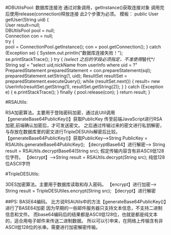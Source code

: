 #DBUtilsPool:
数据库连接池
通过对象调用，getInstance()获取连接对象
调用完后使用release(connection)释放连接
此2个步骤为必须。
模板：
	public User getUser(String uid) {  
	    User result=null;  
	    DBUtilsPool pool = null;  
	    Connection con = null;  
		try {  
			pool = ConnectionPool.getInstance();
			con = pool.getConnection();
		} catch (Exception se) {
			System.out.println("数据库连接失败！");
			se.printStackTrace();
		}
		try {
		    /*select 之后的字段必须指定，不准使用*替代*/
			String sql = "select uid,nickName from userInfo where uid = ?"
			PreparedStatement preparedStatement = con.prepareStatement(sql);
			preparedStatement.setString(1, uid);
			ResultSet resultSet = preparedStatement.executeQuery();
			while (resultSet.next()) {
				result= new UserInfo(resultSet.getString(1), resultSet.getString(2));
			}
		} catch (Exception e) {
			e.printStackTrace();
		} finally {
			pool.release(con);
		}
		return result;
	}
</code>


#RSAUtils:

RSA加密算法。主要用于登陆密码加密，通过此Util调用【generateBase64PublicKey()】获取PublicKey
传至前端JavaScript进行RSA加密,前端确认加密后，才可发送密文。
之后通过传输过来的密文进行私钥解密，与存放在数据库里的密文进行TripleDESUtils解密后比较。
【generateBase64PublicKey()】获取PublicKey-->String PublicKey = RSAUtils.generateBase64PublicKey();
【decryptBase64】进行解密--> String result = RSAUtils.decryptBase64(String src);
假定传输内容含有非ASCII低128位字符。
【decrypt】-->String result = RSAUtils.decrypt(String src);
纯低128位ASCII字符



#TripleDESUtils:

3DES加密算法。主要用于数据库读取和存入密码。
【encrypt】进行加密-->  String result = TripleDESUtiles.encrypt(String src);
【decrypt】进行解密


##PS:
BASE64编码。
比方说RSAUtils中的方法【generateBase64PublicKey()】进行了BASE64加密
因为早期的一些邮件服务器只支持文本信息，不支持二进制信息和文件。
而base64编码后的结果都是ASCII低128位，也就是都是纯文本的，适合用电子邮件来传送二进制数据。
所以可以引申来，在网络上传输含有非ASCII低128位的长串。需要进行加密解密传输。

